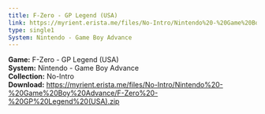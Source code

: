 ```yaml
---
title: F-Zero - GP Legend (USA)
link: https://myrient.erista.me/files/No-Intro/Nintendo%20-%20Game%20Boy%20Advance/F-Zero%20-%20GP%20Legend%20(USA).zip
type: single1
System: Nintendo - Game Boy Advance
---
```

<b>Game:</b> F-Zero - GP Legend (USA)<br>
<b>System:</b> Nintendo - Game Boy Advance<br>
<b>Collection:</b> No-Intro<br>
<b>Download:</b> https://myrient.erista.me/files/No-Intro/Nintendo%20-%20Game%20Boy%20Advance/F-Zero%20-%20GP%20Legend%20(USA).zip